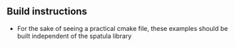 ## Build instructions
- For the sake of seeing a practical cmake file, these examples should be
  built independent of the spatula library